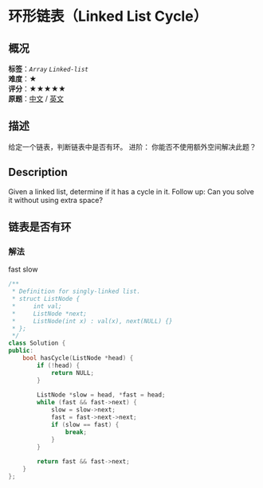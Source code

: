 # 环形链表（Linked List Cycle）
## 概况
**标签**：*`Array`*  *`Linked-list`*<br>
**难度**：★<br>
**评分**：★★★★★<br>
**原题**：[中文](https://leetcode-cn.com/problems/linked-list-cycle) / [英文](https://leetcode.com/problems/linked-list-cycle)
## 描述
给定一个链表，判断链表中是否有环。
进阶：
你能否不使用额外空间解决此题？
## Description
Given a linked list, determine if it has a cycle in it.
Follow up:
Can you solve it without using extra space?
## 链表是否有环
### 解法
fast slow
```c++
/**
 * Definition for singly-linked list.
 * struct ListNode {
 *     int val;
 *     ListNode *next;
 *     ListNode(int x) : val(x), next(NULL) {}
 * };
 */
class Solution {
public:
    bool hasCycle(ListNode *head) {
        if (!head) {
            return NULL;
        }
        
        ListNode *slow = head, *fast = head;
        while (fast && fast->next) {
            slow = slow->next;
            fast = fast->next->next;
            if (slow == fast) {
                break;
            }
        }
        
        return fast && fast->next;
    }
};
```